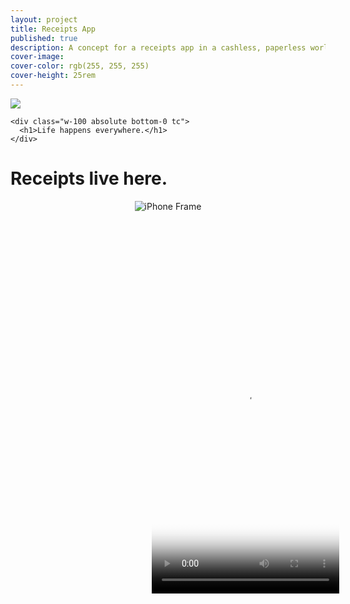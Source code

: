 ```yaml
---
layout: project
title: Receipts App
published: true
description: A concept for a receipts app in a cashless, paperless world
cover-image:
cover-color: rgb(255, 255, 255)
cover-height: 25rem
---
```


<div class="w-100 relative v-btm">
    <img class="relative" src="{{ site.baseurl}}/images/receipts/san-francisco.png" />

    <div class="w-100 absolute bottom-0 tc">
      <h1>Life happens everywhere.</h1>
    </div>

</div>

<div class="w-100 overflow-visible">
  <div class="tc">
    <h1>Receipts live here.</h1>
  </div>
  <div class="relative center" style="display: flex; justify-content: center;">
    <div style="position: relative;">
      <img class="z-0" style="" src="{{ site.baseurl }}/images/receipts/iphone.png" alt="iPhone Frame">
      <video class="z-1" style="position: absolute; left: 27px; top: 94px;" width="300" height="534" preload autoplay loop poster="{{ site.baseurl }}/images/receipts_poster.png">
        <source src="{{ site.baseurl }}/images/receipts_wt.mp4">
      </video>
    </div>
  </div>
</div>
